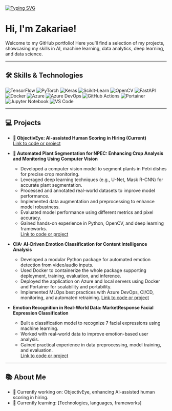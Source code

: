 <a href="https://github.com/ZakariaeElmoumni">
    <img src="https://readme-typing-svg.demolab.com?font=Georgia&size=18&duration=1000&pause=100&multiline=true&width=450&height=80&lines=Hello%20Zakariae%20Here!;Data%20Science%20%26%20Data%20Engineer%20%7C%20BASc%20Student;Data%20scientist%20%7C%20Data%20Engineer%20%7C%20Software%20Developer" alt="Typing SVG" />
</a>

# Hi, I'm Zakariae!

Welcome to my GitHub portfolio! Here you’ll find a selection of my projects, showcasing my skills in AI, machine learning, data analytics, deep learning, and data science.

---

## 🛠️ Skills & Technologies

![TensorFlow](https://img.shields.io/badge/TensorFlow-FF6F00?style=for-the-badge&logo=tensorflow&logoColor=white)
![PyTorch](https://img.shields.io/badge/PyTorch-EE4C2C?style=for-the-badge&logo=pytorch&logoColor=white)
![Keras](https://img.shields.io/badge/Keras-D00000?style=for-the-badge&logo=keras&logoColor=white)
![Scikit-Learn](https://img.shields.io/badge/scikit--learn-F7931E?style=for-the-badge&logo=scikit-learn&logoColor=white)
![OpenCV](https://img.shields.io/badge/OpenCV-5C3EE8?style=for-the-badge&logo=opencv&logoColor=white)
![FastAPI](https://img.shields.io/badge/FastAPI-009688?style=for-the-badge&logo=fastapi&logoColor=white)
![Docker](https://img.shields.io/badge/Docker-2496ED?style=for-the-badge&logo=docker&logoColor=white)
![Azure](https://img.shields.io/badge/Microsoft_Azure-0089D6?style=for-the-badge&logo=microsoft-azure&logoColor=white)
![Azure DevOps](https://img.shields.io/badge/Azure_DevOps-0078D7?style=for-the-badge&logo=azure-devops&logoColor=white)
![GitHub Actions](https://img.shields.io/badge/GitHub_Actions-2088FF?style=for-the-badge&logo=github-actions&logoColor=white)
![Portainer](https://img.shields.io/badge/Portainer-0A0A0A?style=for-the-badge&logo=portainer&logoColor=white)
![Jupyter Notebook](https://img.shields.io/badge/Jupyter-F37626?style=for-the-badge&logo=jupyter&logoColor=white)
![VS Code](https://img.shields.io/badge/VS_Code-007ACC?style=for-the-badge&logo=visual-studio-code&logoColor=white)

---

## 💻 Projects

- **🧠 ObjectivEye: AI-assisted Human Scoring in Hiring (Current)**  
  [Link to code or project](#)

- **🌱 Automated Plant Segmentation for NPEC: Enhancing Crop Analysis and Monitoring Using Computer Vision**  
    - Developed a computer vision model to segment plants in Petri dishes for precise crop monitoring.  
    - Leveraged deep learning techniques (e.g., U-Net, Mask R-CNN) for accurate plant segmentation.  
    - Processed and annotated real-world datasets to improve model performance.  
    - Implemented data augmentation and preprocessing to enhance model robustness.  
    - Evaluated model performance using different metrics and pixel accuracy.  
    - Gained hands-on experience in Python, OpenCV, and deep learning frameworks.  
  [Link to code or project](#)

- **CIA: AI-Driven Emotion Classification for Content Intelligence Analysis**
    - Developed a modular Python package for automated emotion detection from video/audio inputs.
    - Used Docker to containerize the whole package supporting deployment, training, evaluation, and inference.
    - Deployed the application on Azure and local servers using Docker and Portainer for scalability and portability.
    - Implemented MLOps best practices with Azure DevOps, CI/CD, monitoring, and automated retraining.
  [Link to code or project](#)

- **Emotion Recognition in Real-World Data: MarketResponse Facial Expression Classification**  
    - Built a classification model to recognize 7 facial expressions using machine learning.  
    - Worked with real-world data to improve emotion-based user analysis.  
    - Gained practical experience in data preprocessing, model training, and evaluation.  
  [Link to code or project](#)

---

## 📚 About Me

- 🔭 Currently working on: ObjectivEye, enhancing AI-assisted human scoring in hiring.  
- 🌱 Currently learning: [Technologies, languages, frameworks]
